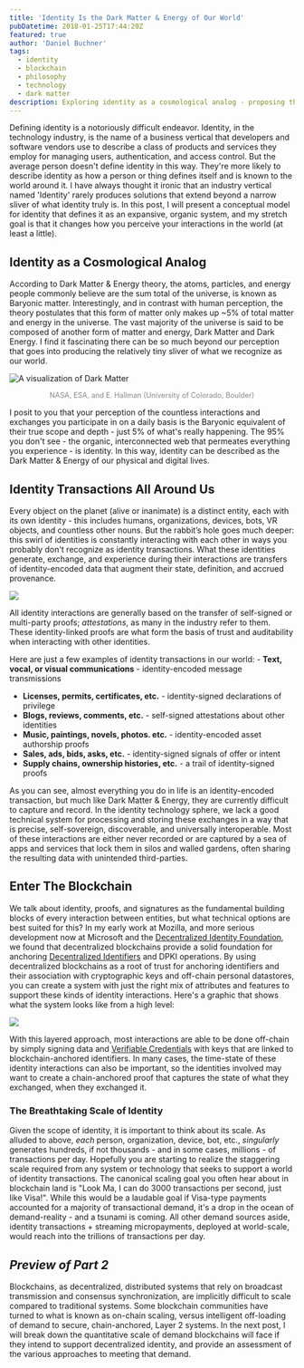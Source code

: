 ```yaml
---
title: 'Identity Is the Dark Matter & Energy of Our World'
pubDatetime: 2018-01-25T17:44:20Z
featured: true
author: 'Daniel Buchner'
tags:
  - identity
  - blockchain
  - philosophy
  - technology
  - dark matter
description: Exploring identity as a cosmological analog - proposing that like dark matter and energy in the universe, identity forms the vast unseen infrastructure that powers all our daily interactions.
---
```


Defining identity is a notoriously difficult endeavor. Identity, in the technology industry, is the name of a business vertical that developers and software vendors use to describe a class of products and services they employ for managing users, authentication, and access control. But the average person doesn't define identity in this way. They're more likely to describe identity as how a person or thing defines itself and is known to the world around it. I have always thought it ironic that an industry vertical named 'Identity' rarely produces solutions that extend beyond a narrow sliver of what identity truly is. In this post, I will present a conceptual model for identity that defines it as an expansive, organic system, and my stretch goal is that it changes how you perceive your interactions in the world (at least a little).

## Identity as a Cosmological Analog

According to Dark Matter & Energy theory, the atoms, particles, and energy people commonly believe are the sum total of the universe, is known as Baryonic matter. Interestingly, and in contrast with human perception, the theory postulates that this form of matter only makes up ~5% of total matter and energy in the universe. The vast majority of the universe is said to be composed of another form of matter and energy, Dark Matter and Dark Energy. I find it fascinating there can be so much beyond our perception that goes into producing the relatively tiny sliver of what we recognize as our world.

![A visualization of Dark Matter](https://www.backalleycoder.com/wp-content/uploads/2018/01/darkmatter-400-300x293.png)

<span class="caption" style="display:block; text-align:center; font-size:0.9em; color:#888;">
NASA, ESA, and E. Hallman (University of Colorado, Boulder)
</span>

I posit to you that your perception of the countless interactions and exchanges you participate in on a daily basis is the Baryonic equivalent of their true scope and depth - just 5% of what's really happening. The 95% you don't see - the organic, interconnected web that permeates everything you experience - is identity. In this way, identity can be described as the Dark Matter & Energy of our physical and digital lives.

## Identity Transactions All Around Us

Every object on the planet (alive or inanimate) is a distinct entity, each with its own identity - this includes humans, organizations, devices, bots, VR objects, and countless other nouns. But the rabbit’s hole goes much deeper: this swirl of identities is constantly interacting with each other in ways you probably don't recognize as identity transactions. What these identities generate, exchange, and experience during their interactions are transfers of identity-encoded data that augment their state, definition, and accrued provenance.

![](https://www.backalleycoder.com/wp-content/uploads/2018/01/decentralized-1024x480.jpg)

All identity interactions are generally based on the transfer of self-signed or multi-party proofs; *attestations*, as many in the industry refer to them. These identity-linked proofs are what form the basis of trust and auditability when interacting with other identities.

Here are just a few examples of identity transactions in our world: - **Text, vocal, or visual communications** - identity-encoded message transmissions
- **Licenses, permits, certificates, etc.** - identity-signed declarations of privilege
- **Blogs, reviews, comments, etc.** - self-signed attestations about other identities
- **Music, paintings, novels, photos. etc.** - identity-encoded asset authorship proofs
- **Sales, ads, bids, asks, etc.** - identity-signed signals of offer or intent
- **Supply chains, ownership histories, etc.** - a trail of identity-signed proofs

As you can see, almost everything you do in life is an identity-encoded transaction, but much like Dark Matter & Energy, they are currently difficult to capture and record. In the identity technology sphere, we lack a good technical system for processing and storing these exchanges in a way that is precise, self-sovereign, discoverable, and universally interoperable. Most of these interactions are either never recorded or are captured by a sea of apps and services that lock them in silos and walled gardens, often sharing the resulting data with unintended third-parties.

## Enter The Blockchain

We talk about identity, proofs, and signatures as the fundamental building blocks of every interaction between entities, but what technical options are best suited for this? In my early work at Mozilla, and more serious development now at Microsoft and the [Decentralized Identity Foundation](http://identity.foundation), we found that decentralized blockchains provide a solid foundation for anchoring [Decentralized Identifiers](https://w3c-ccg.github.io/did-spec/) and DPKI operations. By using decentralized blockchains as a root of trust for anchoring identifiers and their association with cryptographic keys and off-chain personal datastores, you can create a system with just the right mix of attributes and features to support these kinds of identity interactions. Here's a graphic that shows what the system looks like from a high level:

[![](https://www.backalleycoder.com/wp-content/uploads/2018/01/full-system.png)](https://www.backalleycoder.com/wp-content/uploads/2018/01/full-system.png)

With this layered approach, most interactions are able to be done off-chain by simply signing data and [Verifiable Credentials](https://w3c.github.io/vc-data-model/) with keys that are linked to blockchain-anchored identifiers. In many cases, the time-state of these identity interactions can also be important, so the identities involved may want to create a chain-anchored proof that captures the state of what they exchanged, when they exchanged it.

### The Breathtaking Scale of Identity

Given the scope of identity, it is important to think about its scale. As alluded to above, *each* person, organization, device, bot, etc., *singularly* generates hundreds, if not thousands - and in some cases, millions - of transactions per day. Hopefully you are starting to realize the staggering scale required from any system or technology that seeks to support a world of identity transactions. The canonical scaling goal you often hear about in blockchain land is "Look Ma, I can do 3000 transactions per second, just like Visa!". While this would be a laudable goal if Visa-type payments accounted for a majority of transactional demand, it's a drop in the ocean of demand-reality - and a tsunami is coming. All other demand sources aside, identity transactions + streaming micropayments, deployed at world-scale, would reach into the trillions of transactions per day.

## *Preview of Part 2*

Blockchains, as decentralized, distributed systems that rely on broadcast transmission and consensus synchronization, are implicitly difficult to scale compared to traditional systems. Some blockchain communities have turned to what is known as on-chain scaling, versus intelligent off-loading of demand to secure, chain-anchored, Layer 2 systems. In the next post, I will break down the quantitative scale of demand blockchains will face if they intend to support decentralized identity, and provide an assessment of the various approaches to meeting that demand.